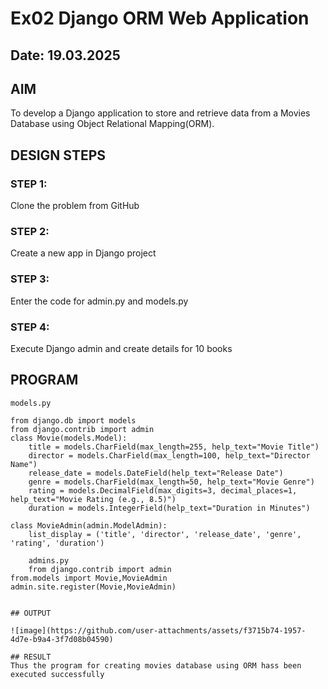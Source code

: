 # Ex02 Django ORM Web Application
## Date: 19.03.2025

## AIM
To develop a Django application to store and retrieve data from a Movies Database using Object Relational Mapping(ORM).


## DESIGN STEPS

### STEP 1:
Clone the problem from GitHub

### STEP 2:
Create a new app in Django project

### STEP 3:
Enter the code for admin.py and models.py

### STEP 4:
Execute Django admin and create details for 10 books

## PROGRAM
```
models.py

from django.db import models
from django.contrib import admin
class Movie(models.Model):
    title = models.CharField(max_length=255, help_text="Movie Title")
    director = models.CharField(max_length=100, help_text="Director Name")
    release_date = models.DateField(help_text="Release Date")
    genre = models.CharField(max_length=50, help_text="Movie Genre")
    rating = models.DecimalField(max_digits=3, decimal_places=1, help_text="Movie Rating (e.g., 8.5)")
    duration = models.IntegerField(help_text="Duration in Minutes")

class MovieAdmin(admin.ModelAdmin):
    list_display = ('title', 'director', 'release_date', 'genre', 'rating', 'duration')

    admins.py
    from django.contrib import admin
from.models import Movie,MovieAdmin
admin.site.register(Movie,MovieAdmin)


## OUTPUT

![image](https://github.com/user-attachments/assets/f3715b74-1957-4d7e-b9a4-3f7d08b04590)

## RESULT
Thus the program for creating movies database using ORM hass been executed successfully
